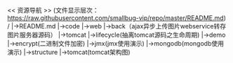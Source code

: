 << 资源导航 >>
(文件显示层次：https://raw.githubusercontent.com/smallbug-vip/repo/master/README.md)
/
 |->README.md
 |->code
      |->web
          |->back（ajax异步上传图片webservice转存图片服务器源码）
      |->tomcat
          |->lifecycle(抽离tomcat源码之生命周期)
      |->demo
          |->encrypt(二进制文件加密)
          |->jmx(jmx使用演示)
          |->mongodb(mongodb使用演示)
 |->structure
      |->tomcat(tomcat架构图)
